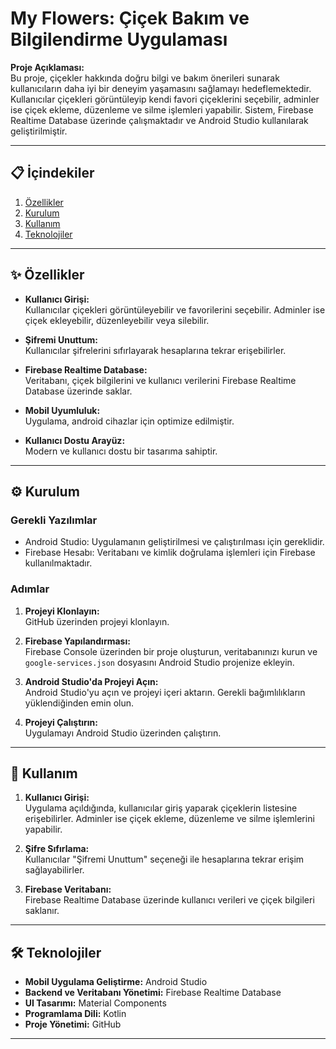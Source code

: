 # My Flowers: Çiçek Bakım ve Bilgilendirme Uygulaması

**Proje Açıklaması:**  
Bu proje, çiçekler hakkında doğru bilgi ve bakım önerileri sunarak kullanıcıların daha iyi bir deneyim yaşamasını sağlamayı hedeflemektedir. Kullanıcılar çiçekleri görüntüleyip kendi favori çiçeklerini seçebilir, adminler ise çiçek ekleme, düzenleme ve silme işlemleri yapabilir. Sistem, Firebase Realtime Database üzerinde çalışmaktadır ve Android Studio kullanılarak geliştirilmiştir.

---

## 📋 İçindekiler

1. [Özellikler](#özellikler)
2. [Kurulum](#kurulum)
3. [Kullanım](#kullanım)
4. [Teknolojiler](#teknolojiler)

---

## ✨ Özellikler

- **Kullanıcı Girişi:**  
  Kullanıcılar çiçekleri görüntüleyebilir ve favorilerini seçebilir. Adminler ise çiçek ekleyebilir, düzenleyebilir veya silebilir.
  
- **Şifremi Unuttum:**  
  Kullanıcılar şifrelerini sıfırlayarak hesaplarına tekrar erişebilirler.

- **Firebase Realtime Database:**  
  Veritabanı, çiçek bilgilerini ve kullanıcı verilerini Firebase Realtime Database üzerinde saklar.

- **Mobil Uyumluluk:**  
  Uygulama, android cihazlar için optimize edilmiştir.

- **Kullanıcı Dostu Arayüz:**  
  Modern ve kullanıcı dostu bir tasarıma sahiptir.

---

## ⚙️ Kurulum

### Gerekli Yazılımlar

- Android Studio: Uygulamanın geliştirilmesi ve çalıştırılması için gereklidir.
- Firebase Hesabı: Veritabanı ve kimlik doğrulama işlemleri için Firebase kullanılmaktadır.

### Adımlar

1. **Projeyi Klonlayın:**  
   GitHub üzerinden projeyi klonlayın.

2. **Firebase Yapılandırması:**  
   Firebase Console üzerinden bir proje oluşturun, veritabanınızı kurun ve `google-services.json` dosyasını Android Studio projenize ekleyin.

3. **Android Studio'da Projeyi Açın:**  
   Android Studio'yu açın ve projeyi içeri aktarın. Gerekli bağımlılıkların yüklendiğinden emin olun.

4. **Projeyi Çalıştırın:**  
   Uygulamayı Android Studio üzerinden çalıştırın.

---

## 🚀 Kullanım

1. **Kullanıcı Girişi:**  
   Uygulama açıldığında, kullanıcılar giriş yaparak çiçeklerin listesine erişebilirler. Adminler ise çiçek ekleme, düzenleme ve silme işlemlerini yapabilir.

2. **Şifre Sıfırlama:**  
   Kullanıcılar "Şifremi Unuttum" seçeneği ile hesaplarına tekrar erişim sağlayabilirler.

3. **Firebase Veritabanı:**  
   Firebase Realtime Database üzerinde kullanıcı verileri ve çiçek bilgileri saklanır.

---

## 🛠️ Teknolojiler

- **Mobil Uygulama Geliştirme:** Android Studio
- **Backend ve Veritabanı Yönetimi:** Firebase Realtime Database
- **UI Tasarımı:** Material Components
- **Programlama Dili:** Kotlin
- **Proje Yönetimi:** GitHub

---


